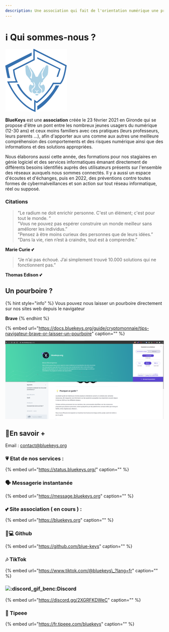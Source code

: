 ```yaml
---
description: Une association qui fait de l'orientation numérique une priorité
---
```


# ℹ️ Qui sommes-nous ?

![](.gitbook/assets/logox200%20%281%29.png)

**BlueKeys** est une **association** créée le 23 février 2021 en Gironde qui se propose d'être un pont entre les nombreux jeunes usagers du numérique \(12-30 ans\) et ceux moins familiers avec ces pratiques \(leurs professeurs, leurs parents ...\), afin d'apporter aux uns comme aux autres une meilleure compréhension des comportements et des risques numérique ainsi que des informations et des solutions appropriées.

Nous élaborons aussi cette année, des formations pour nos stagiaires en génie logiciel et des services informatiques émanant directement de différents besoins identifiés auprès des utilisateurs présents sur l'ensemble des réseaux auxquels nous sommes connectés. Il y a aussi un espace d'écoutes et d'échanges, puis en 2022, des préventions contre toutes formes de cybermalveillances et son action sur tout réseau informatique, réel ou supposé.

### Citations

> ”Le radium ne doit enrichir personne. C'est un élément; c'est pour tout le monde. ”  
> ”Vous ne pouvez pas espérer construire un monde meilleur sans améliorer les individus.”  
> ”Pensez à être moins curieux des personnes que de leurs idées.”  
> ”Dans la vie, rien n’est à craindre, tout est à comprendre.”

**Marie Curie** 💕

> “Je n’ai pas échoué. J’ai simplement trouvé 10.000 solutions qui ne fonctionnent pas.”

**Thomas Edison** 💕

## Un pourboire ?

{% hint style="info" %}
Vous pouvez nous laisser un pourboire directement sur nos sites web depuis le navigateur

**Brave**
{% endhint %}

{% embed url="https://docs.bluekeys.org/guide/cryptomonnaie/tips-navigateur-brave-or-laisser-un-pourboire" caption="" %}

![](.gitbook/assets/image%20%283%29.png)

## 🔗En savoir +

Email : contact@bluekeys.org

### 💗 Etat de nos services :

{% embed url="https://status.bluekeys.org/" caption="" %}

### 🗣 Messagerie instantanée

{% embed url="https://message.bluekeys.org" caption="" %}

### 💕 Site association \( **en cours** \) :

{% embed url="https://bluekeys.org" caption="" %}

### 👨💻 Github

{% embed url="https://github.com/blue-keys" caption="" %}

### 🎶 TikTok

{% embed url="https://www.tiktok.com/@bluekeys\_?lang=fr" caption="" %}

### ![:discord\_gif\_benc:](https://cdn.discordapp.com/emojis/745264159851151471.gif?v=1)Discord

{% embed url="https://discord.gg/2XGRFKDWeC" caption="" %}

### 🎁 Tipeee

{% embed url="https://fr.tipeee.com/bluekeys" caption="" %}

